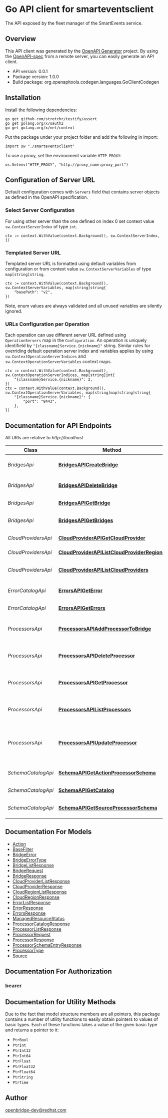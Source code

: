 # Go API client for smarteventsclient

The API exposed by the fleet manager of the SmartEvents service.

## Overview
This API client was generated by the [OpenAPI Generator](https://openapi-generator.tech) project.  By using the [OpenAPI-spec](https://www.openapis.org/) from a remote server, you can easily generate an API client.

- API version: 0.0.1
- Package version: 1.0.0
- Build package: org.openapitools.codegen.languages.GoClientCodegen

## Installation

Install the following dependencies:

```shell
go get github.com/stretchr/testify/assert
go get golang.org/x/oauth2
go get golang.org/x/net/context
```

Put the package under your project folder and add the following in import:

```golang
import sw "./smarteventsclient"
```

To use a proxy, set the environment variable `HTTP_PROXY`:

```golang
os.Setenv("HTTP_PROXY", "http://proxy_name:proxy_port")
```

## Configuration of Server URL

Default configuration comes with `Servers` field that contains server objects as defined in the OpenAPI specification.

### Select Server Configuration

For using other server than the one defined on index 0 set context value `sw.ContextServerIndex` of type `int`.

```golang
ctx := context.WithValue(context.Background(), sw.ContextServerIndex, 1)
```

### Templated Server URL

Templated server URL is formatted using default variables from configuration or from context value `sw.ContextServerVariables` of type `map[string]string`.

```golang
ctx := context.WithValue(context.Background(), sw.ContextServerVariables, map[string]string{
	"basePath": "v2",
})
```

Note, enum values are always validated and all unused variables are silently ignored.

### URLs Configuration per Operation

Each operation can use different server URL defined using `OperationServers` map in the `Configuration`.
An operation is uniquely identifield by `"{classname}Service.{nickname}"` string.
Similar rules for overriding default operation server index and variables applies by using `sw.ContextOperationServerIndices` and `sw.ContextOperationServerVariables` context maps.

```
ctx := context.WithValue(context.Background(), sw.ContextOperationServerIndices, map[string]int{
	"{classname}Service.{nickname}": 2,
})
ctx = context.WithValue(context.Background(), sw.ContextOperationServerVariables, map[string]map[string]string{
	"{classname}Service.{nickname}": {
		"port": "8443",
	},
})
```

## Documentation for API Endpoints

All URIs are relative to *http://localhost*

Class | Method | HTTP request | Description
------------ | ------------- | ------------- | -------------
*BridgesApi* | [**BridgesAPICreateBridge**](docs/BridgesApi.md#bridgesapicreatebridge) | **Post** /api/v1/bridges | Create a Bridge instance
*BridgesApi* | [**BridgesAPIDeleteBridge**](docs/BridgesApi.md#bridgesapideletebridge) | **Delete** /api/v1/bridges/{bridgeId} | Delete a Bridge instance
*BridgesApi* | [**BridgesAPIGetBridge**](docs/BridgesApi.md#bridgesapigetbridge) | **Get** /api/v1/bridges/{bridgeId} | Get a Bridge instance
*BridgesApi* | [**BridgesAPIGetBridges**](docs/BridgesApi.md#bridgesapigetbridges) | **Get** /api/v1/bridges | Get the list of Bridge instances
*CloudProvidersApi* | [**CloudProviderAPIGetCloudProvider**](docs/CloudProvidersApi.md#cloudproviderapigetcloudprovider) | **Get** /api/v1/cloud_providers/{id} | Get Cloud Provider.
*CloudProvidersApi* | [**CloudProviderAPIListCloudProviderRegions**](docs/CloudProvidersApi.md#cloudproviderapilistcloudproviderregions) | **Get** /api/v1/cloud_providers/{id}/regions | List Supported Cloud Regions.
*CloudProvidersApi* | [**CloudProviderAPIListCloudProviders**](docs/CloudProvidersApi.md#cloudproviderapilistcloudproviders) | **Get** /api/v1/cloud_providers | List Supported Cloud Providers.
*ErrorCatalogApi* | [**ErrorsAPIGetError**](docs/ErrorCatalogApi.md#errorsapigeterror) | **Get** /api/v1/errors/{id} | Get an error from the error catalog.
*ErrorCatalogApi* | [**ErrorsAPIGetErrors**](docs/ErrorCatalogApi.md#errorsapigeterrors) | **Get** /api/v1/errors | Get the list of errors.
*ProcessorsApi* | [**ProcessorsAPIAddProcessorToBridge**](docs/ProcessorsApi.md#processorsapiaddprocessortobridge) | **Post** /api/v1/bridges/{bridgeId}/processors | Create a Processor of a Bridge instance
*ProcessorsApi* | [**ProcessorsAPIDeleteProcessor**](docs/ProcessorsApi.md#processorsapideleteprocessor) | **Delete** /api/v1/bridges/{bridgeId}/processors/{processorId} | Delete a Processor of a Bridge instance
*ProcessorsApi* | [**ProcessorsAPIGetProcessor**](docs/ProcessorsApi.md#processorsapigetprocessor) | **Get** /api/v1/bridges/{bridgeId}/processors/{processorId} | Get a Processor of a Bridge instance
*ProcessorsApi* | [**ProcessorsAPIListProcessors**](docs/ProcessorsApi.md#processorsapilistprocessors) | **Get** /api/v1/bridges/{bridgeId}/processors | Get the list of Processors of a Bridge instance
*ProcessorsApi* | [**ProcessorsAPIUpdateProcessor**](docs/ProcessorsApi.md#processorsapiupdateprocessor) | **Put** /api/v1/bridges/{bridgeId}/processors/{processorId} | Update a Processor instance Filter definition or Transformation template.
*SchemaCatalogApi* | [**SchemaAPIGetActionProcessorSchema**](docs/SchemaCatalogApi.md#schemaapigetactionprocessorschema) | **Get** /api/v1/schemas/actions/{id} | Get action processor schema
*SchemaCatalogApi* | [**SchemaAPIGetCatalog**](docs/SchemaCatalogApi.md#schemaapigetcatalog) | **Get** /api/v1/schemas | Get processor catalog
*SchemaCatalogApi* | [**SchemaAPIGetSourceProcessorSchema**](docs/SchemaCatalogApi.md#schemaapigetsourceprocessorschema) | **Get** /api/v1/schemas/sources/{id} | Get source processor schema


## Documentation For Models

 - [Action](docs/Action.md)
 - [BaseFilter](docs/BaseFilter.md)
 - [BridgeError](docs/BridgeError.md)
 - [BridgeErrorType](docs/BridgeErrorType.md)
 - [BridgeListResponse](docs/BridgeListResponse.md)
 - [BridgeRequest](docs/BridgeRequest.md)
 - [BridgeResponse](docs/BridgeResponse.md)
 - [CloudProviderListResponse](docs/CloudProviderListResponse.md)
 - [CloudProviderResponse](docs/CloudProviderResponse.md)
 - [CloudRegionListResponse](docs/CloudRegionListResponse.md)
 - [CloudRegionResponse](docs/CloudRegionResponse.md)
 - [ErrorListResponse](docs/ErrorListResponse.md)
 - [ErrorResponse](docs/ErrorResponse.md)
 - [ErrorsResponse](docs/ErrorsResponse.md)
 - [ManagedResourceStatus](docs/ManagedResourceStatus.md)
 - [ProcessorCatalogResponse](docs/ProcessorCatalogResponse.md)
 - [ProcessorListResponse](docs/ProcessorListResponse.md)
 - [ProcessorRequest](docs/ProcessorRequest.md)
 - [ProcessorResponse](docs/ProcessorResponse.md)
 - [ProcessorSchemaEntryResponse](docs/ProcessorSchemaEntryResponse.md)
 - [ProcessorType](docs/ProcessorType.md)
 - [Source](docs/Source.md)


## Documentation For Authorization



### bearer


## Documentation for Utility Methods

Due to the fact that model structure members are all pointers, this package contains
a number of utility functions to easily obtain pointers to values of basic types.
Each of these functions takes a value of the given basic type and returns a pointer to it:

* `PtrBool`
* `PtrInt`
* `PtrInt32`
* `PtrInt64`
* `PtrFloat`
* `PtrFloat32`
* `PtrFloat64`
* `PtrString`
* `PtrTime`

## Author

openbridge-dev@redhat.com

